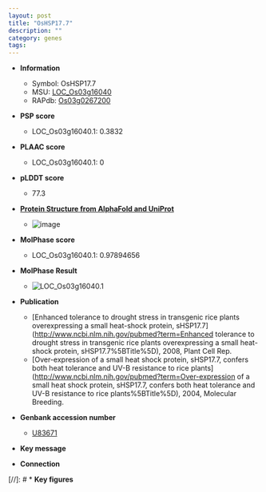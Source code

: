 ```yaml
---
layout: post
title: "OsHSP17.7"
description: ""
category: genes
tags: 
---
```


* **Information**  
    + Symbol: OsHSP17.7  
    + MSU: [LOC_Os03g16040](http://rice.plantbiology.msu.edu/cgi-bin/ORF_infopage.cgi?orf=LOC_Os03g16040)  
    + RAPdb: [Os03g0267200](http://rapdb.dna.affrc.go.jp/viewer/gbrowse_details/irgsp1?name=Os03g0267200)  

* **PSP score**  
    + LOC_Os03g16040.1: 0.3832 

* **PLAAC score**  
    + LOC_Os03g16040.1: 0 

* **pLDDT score**
    + 77.3

* **[Protein Structure from AlphaFold and UniProt](https://www.uniprot.org/uniprotkb/Q84J50/entry#structure)**
    + ![image](https://ricepsp.github.io/images/Q8/AF-Q84J50-F1.png)

* **MolPhase score**
    + LOC_Os03g16040.1: 0.97894656

* **MolPhase Result**
    + ![LOC_Os03g16040.1](https://304243504.github.io/Pictures/LOC_Os03g/LOC_Os03g16040.1.png)

* **Publication**  
    + [Enhanced tolerance to drought stress in transgenic rice plants overexpressing a small heat-shock protein, sHSP17.7](http://www.ncbi.nlm.nih.gov/pubmed?term=Enhanced tolerance to drought stress in transgenic rice plants overexpressing a small heat-shock protein, sHSP17.7%5BTitle%5D), 2008, Plant Cell Rep.
    + [Over-expression of a small heat shock protein, sHSP17.7, confers both heat tolerance and UV-B resistance to rice plants](http://www.ncbi.nlm.nih.gov/pubmed?term=Over-expression of a small heat shock protein, sHSP17.7, confers both heat tolerance and UV-B resistance to rice plants%5BTitle%5D), 2004, Molecular Breeding.

* **Genbank accession number**  
    + [U83671](http://www.ncbi.nlm.nih.gov/nuccore/U83671)

* **Key message**  

* **Connection**  

[//]: # * **Key figures**  


